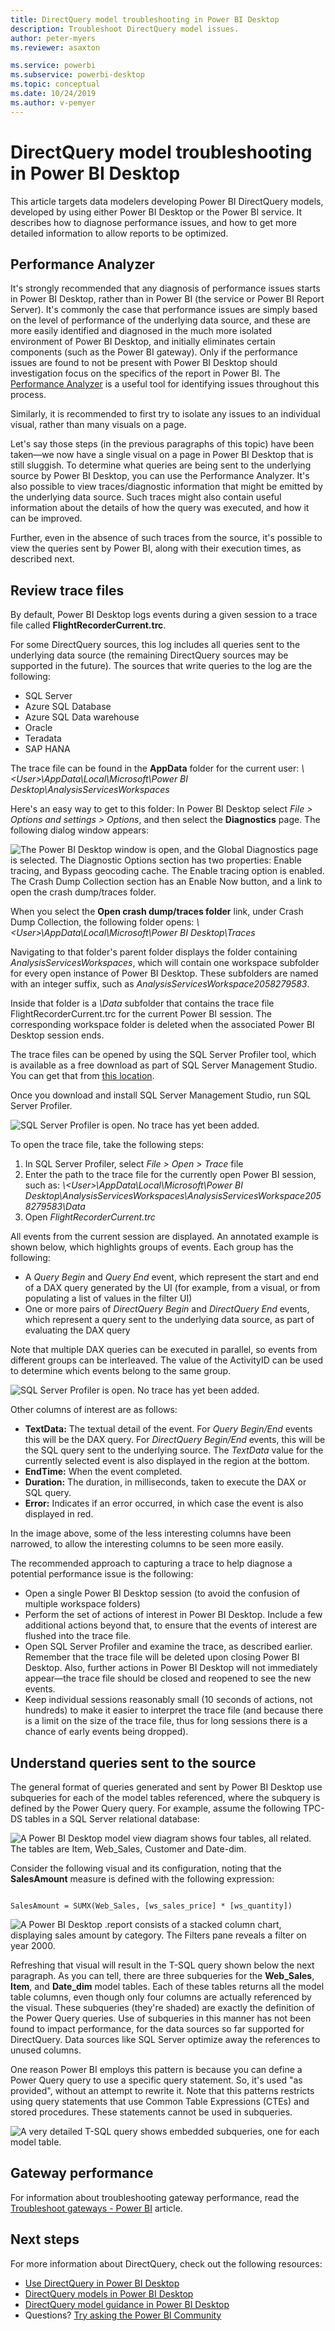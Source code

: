 ```yaml
---
title: DirectQuery model troubleshooting in Power BI Desktop
description: Troubleshoot DirectQuery model issues.
author: peter-myers
ms.reviewer: asaxton

ms.service: powerbi
ms.subservice: powerbi-desktop
ms.topic: conceptual
ms.date: 10/24/2019
ms.author: v-pemyer
---
```


# DirectQuery model troubleshooting in Power BI Desktop

This article targets data modelers developing Power BI DirectQuery models, developed by using either Power BI Desktop or the Power BI service. It describes how to diagnose performance issues, and how to get more detailed information to allow reports to be optimized.

## Performance Analyzer

It's strongly recommended that any diagnosis of performance issues starts in Power BI Desktop, rather than in Power BI (the service or Power BI Report Server). It's commonly the case that performance issues are simply based on the level of performance of the underlying data source, and these are more easily identified and diagnosed in the much more isolated environment of Power BI Desktop, and initially eliminates certain components (such as the Power BI gateway). Only if the performance issues are found to not be present with Power BI Desktop should investigation focus on the specifics of the report in Power BI. The [Performance Analyzer](desktop-performance-analyzer.md) is a useful tool for identifying issues throughout this process.

Similarly, it is recommended to first try to isolate any issues to an individual visual, rather than many visuals on a page.

Let's say those steps (in the previous paragraphs of this topic) have been taken—we now have a single visual on a page in Power BI Desktop that is still sluggish. To determine what queries are being sent to the underlying source by Power BI Desktop, you can use the Performance Analyzer. It's also possible to view traces/diagnostic information that might be emitted by the underlying data source. Such traces might also contain useful information about the details of how the query was executed, and how it can be improved.

Further, even in the absence of such traces from the source, it's possible to view the queries sent by Power BI, along with their execution times, as described next.

## Review trace files

By default, Power BI Desktop logs events during a given session to a trace file called **FlightRecorderCurrent.trc**.

For some DirectQuery sources, this log includes all queries sent to the underlying data source (the remaining DirectQuery sources may be supported in the future). The sources that write queries to the log are the following:

- SQL Server
- Azure SQL Database
- Azure SQL Data warehouse
- Oracle
- Teradata
- SAP HANA

The trace file can be found in the **AppData** folder for the current user: _\\\<User>\AppData\Local\Microsoft\Power BI Desktop\AnalysisServicesWorkspaces_

Here's an easy way to get to this folder: In Power BI Desktop select _File > Options and settings > Options_, and then select the **Diagnostics** page. The following dialog window appears:

![The Power BI Desktop window is open, and the Global Diagnostics page is selected. The Diagnostic Options section has two properties: Enable tracing, and Bypass geocoding cache. The Enable tracing option is enabled. The Crash Dump Collection section has an Enable Now button, and a link to open the crash dump/traces folder.](media/desktop-directquery-troubleshoot/desktop-directquery-troubleshoot-desktop-file-options-diagnostics.png)

When you select the **Open crash dump/traces folder** link, under Crash Dump Collection, the following folder opens: _\\\<User>\AppData\Local\Microsoft\Power BI Desktop\Traces_

Navigating to that folder's parent folder displays the folder containing _AnalysisServicesWorkspaces_, which will contain one workspace subfolder for every open instance of Power BI Desktop. These subfolders are named with an integer suffix, such as _AnalysisServicesWorkspace2058279583_.

Inside that folder is a _\Data_ subfolder that contains the trace file FlightRecorderCurrent.trc for the current Power BI session. The corresponding workspace folder is deleted when the associated Power BI Desktop session ends.

The trace files can be opened by using the SQL Server Profiler tool, which is available as a free download as part of SQL Server Management Studio. You can get that from [this location](/sql/ssms/download-sql-server-management-studio-ssms?view=sql-server-2017).

Once you download and install SQL Server Management Studio, run SQL Server Profiler.

![SQL Server Profiler is open. No trace has yet been added.](media/desktop-directquery-troubleshoot/desktop-directquery-troubleshoot-sql-server-profiler-trace.png)

To open the trace file, take the following steps:

1. In SQL Server Profiler, select _File > Open > Trace_ file
2. Enter the path to the trace file for the currently open Power BI session, such as:
_\\\<User>\AppData\Local\Microsoft\Power BI Desktop\AnalysisServicesWorkspaces\AnalysisServicesWorkspace2058279583\Data_
3. Open _FlightRecorderCurrent.trc_

All events from the current session are displayed. An annotated example is shown below, which highlights groups of events. Each group has the following:

- A _Query Begin_ and _Query End_ event, which represent the start and end of a DAX query generated by the UI (for example, from a visual, or from populating a list of values in the filter UI)
- One or more pairs of _DirectQuery Begin_ and _DirectQuery End_ events, which represent a query sent to the underlying data source, as part of evaluating the DAX query

Note that multiple DAX queries can be executed in parallel, so events from different groups can be interleaved. The value of the ActivityID can be used to determine which events belong to the same group.

![SQL Server Profiler is open. No trace has yet been added.](media/desktop-directquery-troubleshoot/desktop-directquery-troubleshoot-sql-server-profiler-trace.png)

Other columns of interest are as follows:

- **TextData:** The textual detail of the event. For _Query Begin/End_ events this will be the DAX query. For _DirectQuery Begin/End_ events, this will be the SQL query sent to the underlying source. The _TextData_ value for the currently selected event is also displayed in the region at the bottom.
- **EndTime:** When the event completed.
- **Duration:** The duration, in milliseconds, taken to execute the DAX or SQL query.
- **Error:** Indicates if an error occurred, in which case the event is also displayed in red.

In the image above, some of the less interesting columns have been narrowed, to allow the interesting columns to be seen more easily.

The recommended approach to capturing a trace to help diagnose a potential performance issue is the following:

- Open a single Power BI Desktop session (to avoid the confusion of multiple workspace folders)
- Perform the set of actions of interest in Power BI Desktop. Include a few additional actions beyond that, to ensure that the events of interest are flushed into the trace file.
- Open SQL Server Profiler and examine the trace, as described earlier. Remember that the trace file will be deleted upon closing Power BI Desktop. Also, further actions in Power BI Desktop will not immediately appear—the trace file should be closed and reopened to see the new events.
- Keep individual sessions reasonably small (10 seconds of actions, not hundreds) to make it easier to interpret the trace file (and because there is a limit on the size of the trace file, thus for long sessions there is a chance of early events being dropped).

## Understand queries sent to the source

The general format of queries generated and sent by Power BI Desktop use subqueries for each of the model tables referenced, where the subquery is defined by the Power Query query. For example, assume the following TPC-DS tables in a SQL Server relational database:

![A Power BI Desktop model view diagram shows four tables, all related. The tables are Item, Web_Sales, Customer and Date-dim.](media/desktop-directquery-troubleshoot/desktop-directquery-troubleshoot-model-view-diagram.png)

Consider the following visual and its configuration, noting that the **SalesAmount** measure is defined with the following expression:

```dax

SalesAmount = SUMX(Web_Sales, [ws_sales_price] * [ws_quantity])

```

![A Power BI Desktop .report consists of a stacked column chart, displaying sales amount by category. The Filters pane reveals a filter on year 2000.](media/desktop-directquery-troubleshoot/desktop-directquery-troubleshoot-example-report.png)

Refreshing that visual will result in the T-SQL query shown below the next paragraph. As you can tell, there are three subqueries for the **Web_Sales**, **Item**, and **Date_dim** model tables. Each of these tables returns all the model table columns, even though only four columns are actually referenced by the visual. These subqueries (they're shaded) are exactly the definition of the Power Query queries. Use of subqueries in this manner has not been found to impact performance, for the data sources so far supported for DirectQuery. Data sources like SQL Server optimize away the references to unused columns.

One reason Power BI employs this pattern is because you can define a Power Query query to use a specific query statement. So, it's used "as provided", without an attempt to rewrite it. Note that this patterns restricts using query statements that use Common Table Expressions (CTEs) and stored procedures. These statements cannot be used in subqueries.

![A very detailed T-SQL query shows embedded subqueries, one for each model table.](media/desktop-directquery-troubleshoot/desktop-directquery-troubleshoot-example-query.png)

## Gateway performance

For information about troubleshooting gateway performance, read the [Troubleshoot gateways - Power BI](service-gateway-onprem-tshoot.md) article.

## Next steps

For more information about DirectQuery, check out the following resources:

- [Use DirectQuery in Power BI Desktop](desktop-use-directquery.md)
- [DirectQuery models in Power BI Desktop](desktop-directquery-about.md)
- [DirectQuery model guidance in Power BI Desktop](guidance/directquery-model-guidance.md)
- Questions? [Try asking the Power BI Community](https://community.powerbi.com/)
